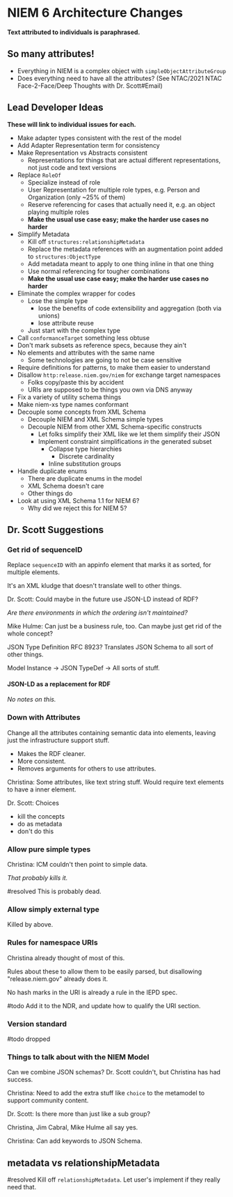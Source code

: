 # NIEM 6 Architecture Changes

**Text attributed to individuals is paraphrased.**

## So many attributes!
- Everything in NIEM is a complex object with `simpleObjectAttributeGroup`
- Does everything need to have all the attributes? (See NTAC/2021 NTAC Face-2-Face/Deep Thoughts with Dr. Scott#Email)

## Lead Developer Ideas

**These will link to individual issues for each.**

- Make adapter types consistent with the rest of the model 
- Add Adapter Representation term for consistency 
- Make Representation vs Abstracts consistent 
	- Representations for things that are actual different representations, not just code and text versions
- Replace `RoleOf` 
	- Specialize instead of role
	- User Representation for multiple role types, e.g. Person and Organization (only ~25% of them)
	- Reserve referencing for cases that actually need it, e.g. an object playing multiple roles
	- **Make the usual use case easy; make the harder use cases no harder**
- Simplify Metadata 
	- Kill off `structures:relationshipMetadata`
	- Replace the metadata references with an augmentation point added to `structures:ObjectType`
	- Add metadata meant to apply to one thing inline in that one thing
	- Use normal referencing for tougher combinations
	- **Make the usual use case easy; make the harder use cases no harder**
- Eliminate the complex wrapper for codes 
	- Lose the simple type
		- lose the benefits of code extensibility and aggregation (both via unions)
		- lose attribute reuse
	- Just start with the complex type
- Call `conformanceTarget` something less obtuse 
- Don't mark subsets as reference specs, because they ain't 
- No elements and attributes with the same name 
	- Some technologies are going to not be case sensitive
- Require definitions for patterns, to make them easier to understand 
- Disallow `http:release.niem.gov/niem` for exchange target namespaces 
	- Folks copy/paste this by accident
	- URIs are supposed to be things you own via DNS anyway
- Fix a variety of utility schema things 
- Make niem-xs type names conformant 
- Decouple some concepts from XML Schema
	- Decouple NIEM and XML Schema simple types 
	- Decouple NIEM from other XML Schema-specific constructs 
		- Let folks simplify their XML like we let them simplify their JSON
		- Implement constraint simplifications _in_ the generated subset
			- Collapse type hierarchies
				- Discrete cardinality
			- Inline substitution groups
- Handle duplicate enums 
	- There are duplicate enums in the model
	- XML Schema doesn't care
	- Other things do
- Look at using XML Schema 1.1 for NIEM 6? 
	- Why did we reject this for NIEM 5?

## Dr. Scott Suggestions

### Get rid of sequenceID

Replace `sequenceID` with an appinfo element that marks it as sorted, for multiple elements.

It's an XML kludge that doesn't translate well to other things.

Dr. Scott: Could maybe in the future use JSON-LD instead of RDF?

_Are there environments in which the ordering isn't maintained?_

Mike Hulme: Can just be a business rule, too. Can maybe just get rid of the whole concept?

JSON Type Definition RFC 8923? Translates JSON Schema to all sort of other things.

Model Instance -> JSON TypeDef -> All sorts of stuff.

#### JSON-LD as a replacement for RDF

_No notes on this._

### Down with Attributes

Change all the attributes containing semantic data into elements, leaving just the infrastructure support stuff.

- Makes the RDF cleaner.
- More consistent.
- Removes arguments for others to use attributes.

Christina: Some attributes, like text string stuff. Would require text elements to have a inner element.

Dr. Scott: Choices

- kill the concepts
- do as metadata
- don't do this

### Allow pure simple types

Christina: ICM couldn't then point to simple data.

_That probably kills it._

#resolved This is probably dead.

### Allow simply external type

Killed by above.

### Rules for namespace URIs

Christina already thought of most of this.

Rules about these to allow them to be easily parsed, but disallowing "release.niem.gov" already does it.

No hash marks in the URI is already a rule in the IEPD spec.

#todo Add it to the NDR, and update how to qualify the URI section.


### Version standard

#todo dropped

### Things to talk about with the NIEM Model

Can we combine JSON schemas? Dr. Scott couldn't, but Christina has had success.

Christina: Need to add the extra stuff like `choice` to the metamodel to support community content.

Dr. Scott: Is there more than just like a sub group?

Christina, Jim Cabral, Mike Hulme all say yes.

Christina: Can add keywords to JSON Schema.

## metadata vs relationshipMetadata

#resolved Kill off `relationshipMetadata`. Let user's implement if they really need that.
